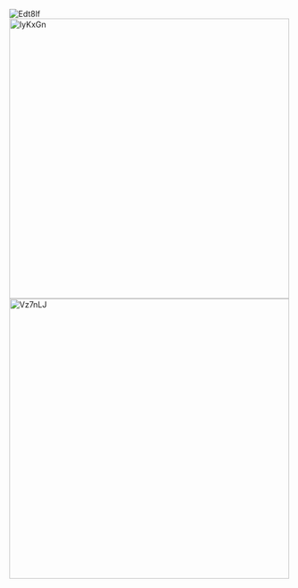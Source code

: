 ![Edt8lf](https://github.com/user-attachments/assets/6ae05bf9-d372-4d6d-8c9e-7791e99e4aa3)
<img width="500" alt="IyKxGn" src="https://github.com/user-attachments/assets/4bab4159-324c-4cea-8967-865f09bc1ba8" />
<img width="500" alt="Vz7nLJ" src="https://github.com/user-attachments/assets/e391f9ec-9c2b-4e83-85c7-1cb83fec88bd" />
